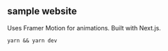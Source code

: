 ## sample website

Uses Framer Motion for animations.
Built with Next.js.

```
yarn && yarn dev
```
